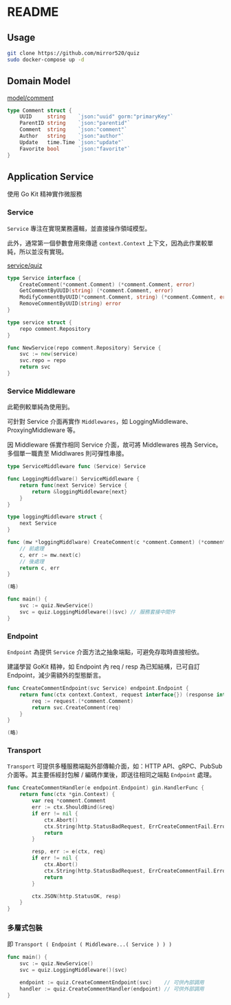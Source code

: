 # README

## Usage

```bash
git clone https://github.com/mirror520/quiz
sudo docker-compose up -d
```

## Domain Model

[model/comment](./model/comment/comment.go)

```go
type Comment struct {
	UUID     string    `json:"uuid" gorm:"primaryKey"`
	ParentID string    `json:"parentid"`
	Comment  string    `json:"comment"`
	Author   string    `json:"author"`
	Update   time.Time `json:"update"`
	Favorite bool      `json:"favorite"`
}
```

## Application Service

使用 Go Kit 精神實作微服務

### Service

`Service` 專注在實現業務邏輯，並直接操作領域模型。

此外，通常第一個參數會用來傳遞 `context.Context` 上下文，因為此作業較單純，所以並沒有實現。

[service/quiz](./service/quiz/service.go)

```go
type Service interface {
	CreateComment(*comment.Comment) (*comment.Comment, error)
	GetCommentByUUID(string) (*comment.Comment, error)
	ModifyCommentByUUID(*comment.Comment, string) (*comment.Comment, error)
	RemoveCommentByUUID(string) error
}

type service struct {
	repo comment.Repository
}

func NewService(repo comment.Repository) Service {
	svc := new(service)
	svc.repo = repo
	return svc
}
```

### Service Middleware

此範例較單純為使用到。

可針對 Service 介面再實作 `Middlewares`，如 LoggingMiddleware、ProxyingMiddleware 等。

因 Middleware 係實作相同 Service 介面，故可將 Middlewares 視為 Service。多個單一職責至 Middlwares 則可彈性串接。

```go
type ServiceMiddleware func (Service) Service

func LoggingMiddlware() ServiceMiddleware {
    return func(next Service) Service {
        return &loggingMiddleware{next}
    }
}

type loggingMiddleware struct {
    next Service
}

func (mw *loggingMiddlware) CreateComment(c *comment.Comment) (*comment.Comment, error) {
    // 前處理
    c, err := mw.next(c)
    // 後處理
    return c, err
}

(略)

func main() {
    svc := quiz.NewService()
    svc = quiz.LoggingMiddleware()(svc) // 服務套接中間件
}
```


### Endpoint

`Endpoint` 為提供 `Service` 介面方法之抽象端點，可避免存取時直接相依。

建議學習 GoKit 精神，如 Endpoint 內 req / resp 為已知結構，已可自訂 Endpoint，減少需額外的型態斷言。

```go
func CreateCommentEndpoint(svc Service) endpoint.Endpoint {
	return func(ctx context.Context, request interface{}) (response interface{}, err error) {
		req := request.(*comment.Comment)
		return svc.CreateComment(req)
	}
}

(略)
```

### Transport

`Transport` 可提供多種服務端點外部傳輸介面，如：HTTP API、gRPC、PubSub 介面等。其主要係經封包解 / 編碼作業後，即送往相同之端點 `Endpoint` 處理。

```go
func CreateCommentHandler(e endpoint.Endpoint) gin.HandlerFunc {
	return func(ctx *gin.Context) {
		var req *comment.Comment
		err := ctx.ShouldBind(&req)
		if err != nil {
			ctx.Abort()
			ctx.String(http.StatusBadRequest, ErrCreateCommentFail.Error())
			return
		}

		resp, err := e(ctx, req)
		if err != nil {
			ctx.Abort()
			ctx.String(http.StatusBadRequest, ErrCreateCommentFail.Error())
			return
		}

		ctx.JSON(http.StatusOK, resp)
	}
}
```

### 多層式包裝

即 `Transport ( Endpoint ( Middleware...( Service ) ) )`

```go
func main() {
    svc := quiz.NewService()
    svc = quiz.LoggingMiddleware()(svc)

    endpoint := quiz.CreateCommentEndpoint(svc)    // 可供內部調用
    handler := quiz.CreateCommentHandler(endpoint) // 可供外部調用
}
```
